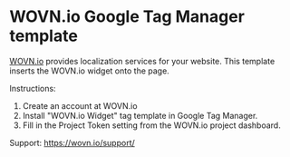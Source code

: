# WOVN.io Google Tag Manager template

[WOVN.io](https://wovn.io) provides localization services for your website.
This template inserts the WOVN.io widget onto the page.

Instructions:
1. Create an account at WOVN.io
2. Install "WOVN.io Widget" tag template in Google Tag Manager.
3. Fill in the Project Token setting from the WOVN.io project dashboard.

Support:
https://wovn.io/support/
